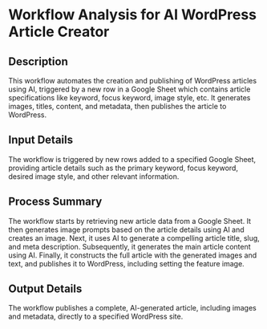 # Workflow Analysis for AI WordPress Article Creator

## Description
This workflow automates the creation and publishing of WordPress articles using AI, triggered by a new row in a Google Sheet which contains article specifications like keyword, focus keyword, image style, etc. It generates images, titles, content, and metadata, then publishes the article to WordPress.

## Input Details
The workflow is triggered by new rows added to a specified Google Sheet, providing article details such as the primary keyword, focus keyword, desired image style, and other relevant information.

## Process Summary
The workflow starts by retrieving new article data from a Google Sheet. It then generates image prompts based on the article details using AI and creates an image. Next, it uses AI to generate a compelling article title, slug, and meta description. Subsequently, it generates the main article content using AI. Finally, it constructs the full article with the generated images and text, and publishes it to WordPress, including setting the feature image.

## Output Details
The workflow publishes a complete, AI-generated article, including images and metadata, directly to a specified WordPress site.
